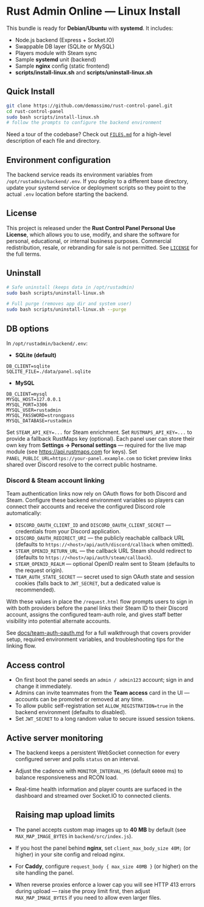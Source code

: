 # Rust Admin Online — Linux Install

This bundle is ready for **Debian/Ubuntu** with **systemd**. It includes:
- Node.js backend (Express + Socket.IO)
- Swappable DB layer (SQLite or MySQL)
- Players module with Steam sync
- Sample **systemd** unit (backend)
- Sample **nginx** config (static frontend)
- **scripts/install-linux.sh** and **scripts/uninstall-linux.sh**

## Quick Install
```bash
git clone https://github.com/demassimo/rust-control-panel.git
cd rust-control-panel
sudo bash scripts/install-linux.sh
# follow the prompts to configure the backend environment
```

Need a tour of the codebase? Check out [`FILES.md`](FILES.md) for a high-level description of each file and directory.

## Environment configuration

The backend service reads its environment variables from `/opt/rustadmin/backend/.env`. If you deploy to a different base
directory, update your systemd service or deployment scripts so they point to the actual `.env` location before starting the
backend.

## License

This project is released under the **Rust Control Panel Personal Use License**, which allows you to use, modify, and share the software for personal, educational, or internal business purposes. Commercial redistribution, resale, or rebranding for sale is not permitted. See [`LICENSE`](LICENSE) for the full terms.

## Uninstall
```bash
# Safe uninstall (keeps data in /opt/rustadmin)
sudo bash scripts/uninstall-linux.sh

# Full purge (removes app dir and system user)
sudo bash scripts/uninstall-linux.sh --purge
```

## DB options

In `/opt/rustadmin/backend/.env`:

- **SQLite (default)**
```
DB_CLIENT=sqlite
SQLITE_FILE=./data/panel.sqlite
```

- **MySQL**
```
DB_CLIENT=mysql
MYSQL_HOST=127.0.0.1
MYSQL_PORT=3306
MYSQL_USER=rustadmin
MYSQL_PASSWORD=strongpass
MYSQL_DATABASE=rustadmin
```

Set `STEAM_API_KEY=...` for Steam enrichment.
Set `RUSTMAPS_API_KEY=...` to provide a fallback RustMaps key (optional). Each panel user can store their own key from **Settings → Personal settings** — required for the live map module (see https://api.rustmaps.com for keys).
Set `PANEL_PUBLIC_URL=https://your-panel.example.com` so ticket preview links shared over Discord resolve to the correct public hostname.

### Discord & Steam account linking

Team authentication links now rely on OAuth flows for both Discord and Steam. Configure these backend environment variables so players can connect their accounts and receive the configured Discord role automatically:

- `DISCORD_OAUTH_CLIENT_ID` and `DISCORD_OAUTH_CLIENT_SECRET` — credentials from your Discord application.
- `DISCORD_OAUTH_REDIRECT_URI` — the publicly reachable callback URL (defaults to `https://<host>/api/auth/discord/callback` when omitted).
- `STEAM_OPENID_RETURN_URL` — the callback URL Steam should redirect to (defaults to `https://<host>/api/auth/steam/callback`).
- `STEAM_OPENID_REALM` — optional OpenID realm sent to Steam (defaults to the request origin).
- `TEAM_AUTH_STATE_SECRET` — secret used to sign OAuth state and session cookies (falls back to `JWT_SECRET`, but a dedicated value is recommended).

With these values in place the `/request.html` flow prompts users to sign in with both providers before the panel links their Steam ID to their Discord account, assigns the configured team-auth role, and gives staff better visibility into potential alternate accounts.

See [docs/team-auth-oauth.md](docs/team-auth-oauth.md) for a full walkthrough that covers provider setup, required environment variables, and troubleshooting tips for the linking flow.

## Access control

- On first boot the panel seeds an `admin / admin123` account; sign in and change it immediately.
- Admins can invite teammates from the **Team access** card in the UI — accounts can be promoted or removed at any time.
- To allow public self-registration set `ALLOW_REGISTRATION=true` in the backend environment (defaults to disabled).
- Set `JWT_SECRET` to a long random value to secure issued session tokens.

## Active server monitoring

- The backend keeps a persistent WebSocket connection for every configured server and polls `status` on an interval.
- Adjust the cadence with `MONITOR_INTERVAL_MS` (default `60000` ms) to balance responsiveness and RCON load.
- Real-time health information and player counts are surfaced in the dashboard and streamed over Socket.IO to connected clients.

  ## Raising map upload limits

- The panel accepts custom map images up to **40 MB** by default (see `MAX_MAP_IMAGE_BYTES` in `backend/src/index.js`).
- If you host the panel behind **nginx**, set `client_max_body_size 40M;` (or higher) in your site config and reload nginx.
- For **Caddy**, configure `request_body { max_size 40MB }` (or higher) on the site handling the panel.
- When reverse proxies enforce a lower cap you will see HTTP 413 errors during upload — raise the proxy limit first, then adjust `MAX_MAP_IMAGE_BYTES` if you need to allow even larger files.
